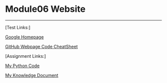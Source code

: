 # Module06 Website
---
[Test Links:]

[Google Homepage](https://www.google.com "Google's Homepage")

[GitHub Webpage Code CheatSheet](https://github.com/adam-p/markdownhere/wiki/Markdown-Cheatsheet)


[Assignment Links:]

[My Python Code](https://github.com/JessiVelazquez/IntroToProg-Python-Mod06/blob/main/Assignment_06.py)

[My Knowledge Document](https://github.com/JessiVelazquez/IntroToProg-Python-Mod06/blob/main/Summary.docx)

